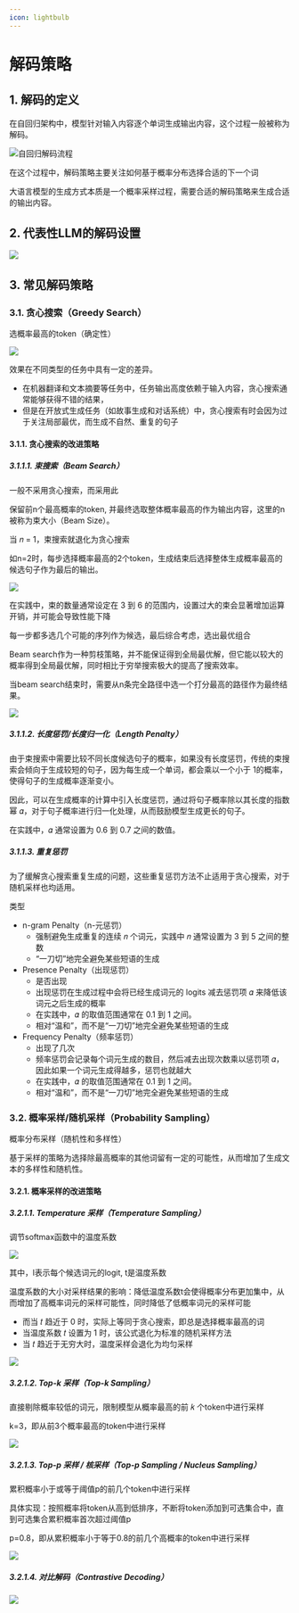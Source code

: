 ```yaml
---
icon: lightbulb
---
```

# 解码策略
## 1. 解码的定义
在自回归架构中，模型针对输入内容逐个单词生成输出内容，这个过程一般被称为解码。

![自回归解码流程](images/llm_011.png)

在这个过程中，解码策略主要关注如何基于概率分布选择合适的下一个词

大语言模型的生成方式本质是一个概率采样过程，需要合适的解码策略来生成合适的输出内容。

## 2. 代表性LLM的解码设置
![](images/llm_019.png)

## 3. 常见解码策略
### 3.1. 贪心搜索（Greedy Search）
选概率最高的token（确定性）

![](images/llm_012.png)

效果在不同类型的任务中具有一定的差异。
- 在机器翻译和文本摘要等任务中，任务输出高度依赖于输入内容，贪心搜索通常能够获得不错的结果，
- 但是在开放式生成任务（如故事生成和对话系统）中，贪心搜索有时会因为过于关注局部最优，而生成不自然、重复的句子

#### 3.1.1. 贪心搜索的改进策略
##### 3.1.1.1. 束搜索（Beam Search）
一般不采用贪心搜索，而采用此

保留前n个最高概率的token, 并最终选取整体概率最高的作为输出内容，这里的n被称为束大小（Beam Size）。

当 𝑛 = 1，束搜索就退化为贪心搜索

如n=2时，每步选择概率最高的2个token，生成结束后选择整体生成概率最高的候选句子作为最后的输出。

![](images/llm_013.png)

在实践中，束的数量通常设定在 3 到 6 的范围内，设置过大的束会显著增加运算开销，并可能会导致性能下降

每一步都多选几个可能的序列作为候选，最后综合考虑，选出最优组合

Beam search作为一种剪枝策略，并不能保证得到全局最优解，但它能以较大的概率得到全局最优解，同时相比于穷举搜索极大的提高了搜索效率。

当beam search结束时，需要从n条完全路径中选一个打分最高的路径作为最终结果。

![](images/nlp_043.png)

##### 3.1.1.2. 长度惩罚/长度归一化（Length Penalty）
由于束搜索中需要比较不同长度候选句子的概率，如果没有长度惩罚，传统的束搜索会倾向于生成较短的句子，因为每生成一个单词，都会乘以一个小于 1的概率，使得句子的生成概率逐渐变小。

因此，可以在生成概率的计算中引入长度惩罚，通过将句子概率除以其长度的指数幂 𝛼，对于句子概率进行归一化处理，从而鼓励模型生成更长的句子。

在实践中，𝛼 通常设置为 0.6 到 0.7 之间的数值。

##### 3.1.1.3. 重复惩罚
为了缓解贪心搜索重复生成的问题，这些重复惩罚方法不止适用于贪心搜索，对于随机采样也均适用。

类型
- n-gram Penalty（n-元惩罚）
    - 强制避免生成重复的连续 𝑛 个词元，实践中 𝑛 通常设置为 3 到 5 之间的整数
    - “一刀切”地完全避免某些短语的生成
- Presence Penalty（出现惩罚）
    - 是否出现
    - 出现惩罚在生成过程中会将已经生成词元的 logits 减去惩罚项 𝛼 来降低该词元之后生成的概率
    - 在实践中，𝛼 的取值范围通常在 0.1 到 1 之间。
    - 相对“温和”，而不是“一刀切”地完全避免某些短语的生成
- Frequency Penalty（频率惩罚）
    - 出现了几次
    - 频率惩罚会记录每个词元生成的数目，然后减去出现次数乘以惩罚项 𝛼，因此如果一个词元生成得越多，惩罚也就越大
    - 在实践中，𝛼 的取值范围通常在 0.1 到 1 之间。
    - 相对“温和”，而不是“一刀切”地完全避免某些短语的生成

### 3.2. 概率采样/随机采样（Probability Sampling）
概率分布采样（随机性和多样性）

基于采样的策略为选择除最高概率的其他词留有一定的可能性，从而增加了生成文本的多样性和随机性。

#### 3.2.1. 概率采样的改进策略
##### 3.2.1.1. Temperature 采样（Temperature Sampling）
调节softmax函数中的温度系数
    
![](images/llm_014.png)

其中，l表示每个候选词元的logit, t是温度系数

温度系数的大小对采样结果的影响：降低温度系数t会使得概率分布更加集中，从而增加了高概率词元的采样可能性，同时降低了低概率词元的采样可能
- 而当 𝑡 趋近于 0 时，实际上等同于贪心搜索，即总是选择概率最高的词
- 当温度系数 𝑡 设置为 1 时，该公式退化为标准的随机采样方法
- 当 𝑡 趋近于无穷大时，温度采样会退化为均匀采样

![](images/llm_015.png)

##### 3.2.1.2. Top-k 采样（Top-k Sampling）
直接剔除概率较低的词元，限制模型从概率最高的前 𝑘 个token中进行采样

k=3，即从前3个概率最高的token中进行采样

![](images/llm_016.png)

##### 3.2.1.3. Top-p 采样 / 核采样（Top-p Sampling / Nucleus Sampling）
累积概率小于或等于阈值p的前几个token中进行采样

具体实现：按照概率将token从高到低排序，不断将token添加到可选集合中，直到可选集合累积概率首次超过阈值p

p=0.8，即从累积概率小于等于0.8的前几个高概率的token中进行采样

![](images/llm_017.png)

##### 3.2.1.4. 对比解码（Contrastive Decoding）

![](images/llm_018.png)

